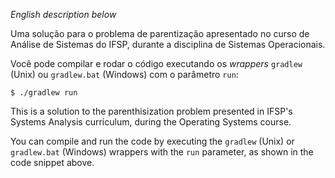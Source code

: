 _English description below_

Uma solução para o problema de parentização apresentado no curso de Análise de Sistemas do IFSP, durante a disciplina de Sistemas Operacionais.

Você pode compilar e rodar o código executando os _wrappers_ `gradlew` (Unix) ou `gradlew.bat` (Windows) com o parâmetro `run`:

```shell
$ ./gradlew run
```

This is a solution to the parenthisization problem presented in IFSP's Systems Analysis curriculum, during the Operating Systems course. 

You can compile and run the code by executing the `gradlew` (Unix) or `gradlew.bat` (Windows) wrappers with the `run` parameter, as shown in the code snippet above.

